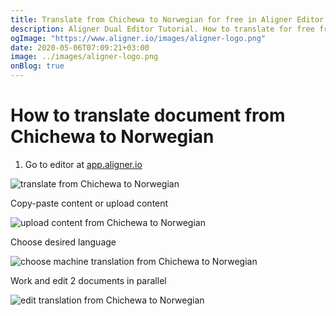 ```yaml
---
title: Translate from Chichewa to Norwegian for free in Aligner Editor
description: Aligner Dual Editor Tutorial. How to translate for free from Chichewa to Norwegian. Aligner is multilingual document management platform. 
ogImage: "https://www.aligner.io/images/aligner-logo.png"
date: 2020-05-06T07:09:21+03:00
image: ../images/aligner-logo.png
onBlog: true
---
```


# How to translate document from Chichewa to Norwegian

1. Go to editor at [app.aligner.io](https://app.aligner.io "Aligner App web page")

![translate from Chichewa to Norwegian](../aligner-blank-editor.png "translate from Chichewa to Norwegian")

Copy-paste content or upload content

![upload content from Chichewa to Norwegian](../aligner-uploaded-document.png "upload content from Chichewa to Norwegian")

Choose desired language

![choose machine translation from Chichewa to Norwegian](../aligner-language-dropdown.png "choose machine translation from Chichewa to Norwegian")

Work and edit 2 documents in parallel

![edit translation from Chichewa to Norwegian](../aligner-double-sitded-editor.png "edit translation from Chichewa to Norwegian")

